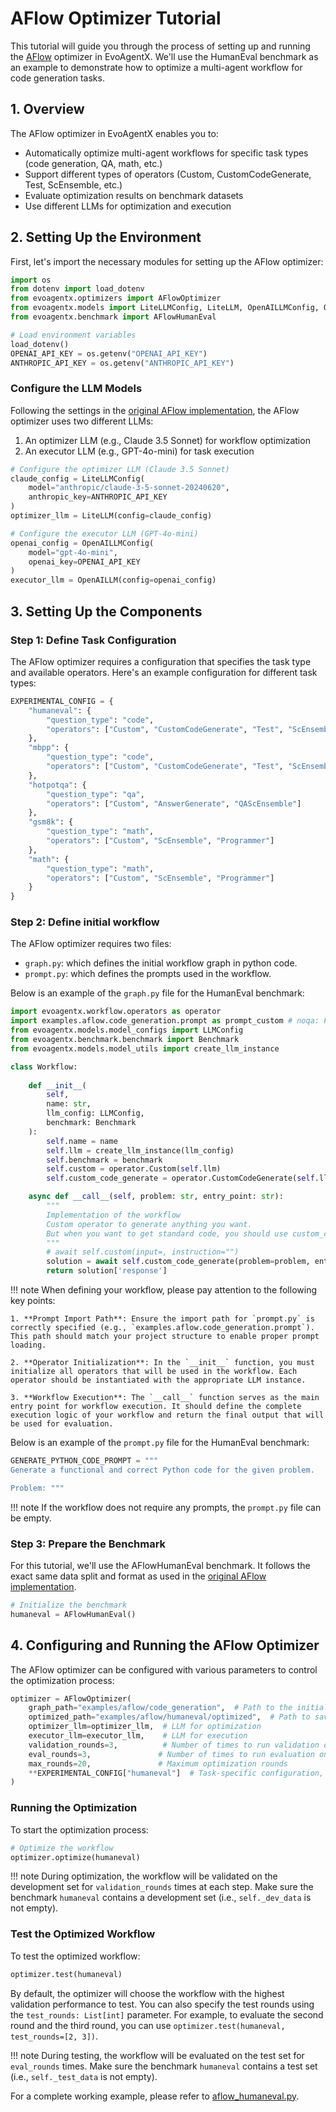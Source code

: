 # AFlow Optimizer Tutorial

This tutorial will guide you through the process of setting up and running the [AFlow](https://arxiv.org/abs/2410.10762) optimizer in EvoAgentX. We'll use the HumanEval benchmark as an example to demonstrate how to optimize a multi-agent workflow for code generation tasks.

## 1. Overview

The AFlow optimizer in EvoAgentX enables you to:

- Automatically optimize multi-agent workflows for specific task types (code generation, QA, math, etc.)
- Support different types of operators (Custom, CustomCodeGenerate, Test, ScEnsemble, etc.)
- Evaluate optimization results on benchmark datasets
- Use different LLMs for optimization and execution

## 2. Setting Up the Environment

First, let's import the necessary modules for setting up the AFlow optimizer:

```python
import os
from dotenv import load_dotenv
from evoagentx.optimizers import AFlowOptimizer
from evoagentx.models import LiteLLMConfig, LiteLLM, OpenAILLMConfig, OpenAILLM
from evoagentx.benchmark import AFlowHumanEval

# Load environment variables
load_dotenv()
OPENAI_API_KEY = os.getenv("OPENAI_API_KEY")
ANTHROPIC_API_KEY = os.getenv("ANTHROPIC_API_KEY")
```

### Configure the LLM Models

Following the settings in the [original AFlow implementation](https://github.com/FoundationAgents/MetaGPT/tree/main/examples/aflow), the AFlow optimizer uses two different LLMs:
1. An optimizer LLM (e.g., Claude 3.5 Sonnet) for workflow optimization
2. An executor LLM (e.g., GPT-4o-mini) for task execution

```python
# Configure the optimizer LLM (Claude 3.5 Sonnet)
claude_config = LiteLLMConfig(
    model="anthropic/claude-3-5-sonnet-20240620", 
    anthropic_key=ANTHROPIC_API_KEY
)
optimizer_llm = LiteLLM(config=claude_config)

# Configure the executor LLM (GPT-4o-mini)
openai_config = OpenAILLMConfig(
    model="gpt-4o-mini", 
    openai_key=OPENAI_API_KEY
)
executor_llm = OpenAILLM(config=openai_config)
```

## 3. Setting Up the Components

### Step 1: Define Task Configuration

The AFlow optimizer requires a configuration that specifies the task type and available operators. Here's an example configuration for different task types:

```python
EXPERIMENTAL_CONFIG = {
    "humaneval": {
        "question_type": "code", 
        "operators": ["Custom", "CustomCodeGenerate", "Test", "ScEnsemble"] 
    }, 
    "mbpp": {
        "question_type": "code", 
        "operators": ["Custom", "CustomCodeGenerate", "Test", "ScEnsemble"] 
    },
    "hotpotqa": {
        "question_type": "qa", 
        "operators": ["Custom", "AnswerGenerate", "QAScEnsemble"]
    },
    "gsm8k": {
        "question_type": "math", 
        "operators": ["Custom", "ScEnsemble", "Programmer"]
    },
    "math": {
        "question_type": "math", 
        "operators": ["Custom", "ScEnsemble", "Programmer"]
    }
}
```

### Step 2: Define initial workflow 

The AFlow optimizer requires two files: 
- `graph.py`: which defines the initial workflow graph in python code. 
- `prompt.py`: which defines the prompts used in the workflow. 

Below is an example of the `graph.py` file for the HumanEval benchmark:

```python
import evoagentx.workflow.operators as operator
import examples.aflow.code_generation.prompt as prompt_custom # noqa: F401
from evoagentx.models.model_configs import LLMConfig
from evoagentx.benchmark.benchmark import Benchmark
from evoagentx.models.model_utils import create_llm_instance

class Workflow:
    
    def __init__(
        self,
        name: str,
        llm_config: LLMConfig,
        benchmark: Benchmark
    ):
        self.name = name
        self.llm = create_llm_instance(llm_config)
        self.benchmark = benchmark 
        self.custom = operator.Custom(self.llm)
        self.custom_code_generate = operator.CustomCodeGenerate(self.llm)

    async def __call__(self, problem: str, entry_point: str):
        """
        Implementation of the workflow
        Custom operator to generate anything you want.
        But when you want to get standard code, you should use custom_code_generate operator.
        """
        # await self.custom(input=, instruction="")
        solution = await self.custom_code_generate(problem=problem, entry_point=entry_point, instruction=prompt_custom.GENERATE_PYTHON_CODE_PROMPT) # But When you want to get standard code ,you should use customcodegenerator.
        return solution['response']
```

!!! note
    When defining your workflow, please pay attention to the following key points:

    1. **Prompt Import Path**: Ensure the import path for `prompt.py` is correctly specified (e.g., `examples.aflow.code_generation.prompt`). This path should match your project structure to enable proper prompt loading.

    2. **Operator Initialization**: In the `__init__` function, you must initialize all operators that will be used in the workflow. Each operator should be instantiated with the appropriate LLM instance. 

    3. **Workflow Execution**: The `__call__` function serves as the main entry point for workflow execution. It should define the complete execution logic of your workflow and return the final output that will be used for evaluation.


Below is an example of the `prompt.py` file for the HumanEval benchmark:

```python
GENERATE_PYTHON_CODE_PROMPT = """
Generate a functional and correct Python code for the given problem.

Problem: """
```

!!! note 
    If the workflow does not require any prompts, the `prompt.py` file can be empty. 

### Step 3: Prepare the Benchmark

For this tutorial, we'll use the AFlowHumanEval benchmark. It follows the exact same data split and format as used in the [original AFlow implementation](https://github.com/FoundationAgents/MetaGPT/tree/main/examples/aflow).

```python
# Initialize the benchmark
humaneval = AFlowHumanEval()
```

## 4. Configuring and Running the AFlow Optimizer

The AFlow optimizer can be configured with various parameters to control the optimization process:

```python
optimizer = AFlowOptimizer(
    graph_path="examples/aflow/code_generation",  # Path to the initial workflow graph
    optimized_path="examples/aflow/humaneval/optimized",  # Path to save optimized workflows
    optimizer_llm=optimizer_llm,  # LLM for optimization
    executor_llm=executor_llm,    # LLM for execution
    validation_rounds=3,          # Number of times to run validation on the development set during optimization
    eval_rounds=3,               # Number of times to run evaluation on the test set during testing
    max_rounds=20,               # Maximum optimization rounds
    **EXPERIMENTAL_CONFIG["humaneval"]  # Task-specific configuration, used to specify the task type and available operators
)
```

### Running the Optimization

To start the optimization process:

```python
# Optimize the workflow
optimizer.optimize(humaneval)
```

!!! note 
    During optimization, the workflow will be validated on the development set for `validation_rounds` times at each step. Make sure the benchmark `humaneval` contains a development set (i.e., `self._dev_data` is not empty).

### Test the Optimized Workflow

To test the optimized workflow:

```python
optimizer.test(humaneval)
```
By default, the optimizer will choose the workflow with the highest validation performance to test. You can also specify the test rounds using the `test_rounds: List[int]` parameter. For example, to evaluate the second round and the third round, you can use `optimizer.test(humaneval, test_rounds=[2, 3])`.

!!! note 
    During testing, the workflow will be evaluated on the test set for `eval_rounds` times. Make sure the benchmark `humaneval` contains a test set (i.e., `self._test_data` is not empty).

For a complete working example, please refer to [aflow_humaneval.py](https://github.com/EvoAgentX/EvoAgentX/blob/main/examples/optimization/aflow/aflow_humaneval.py).